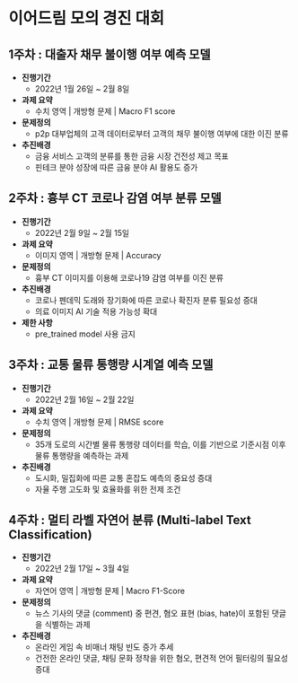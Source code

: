 # 이어드림 모의 경진 대회

## 1주차 : **대출자 채무 불이행 여부 예측 모델**
- **진행기간**
  - 2022년 1월 26일 ~ 2월 8일
- **과제 요약**
  - 수치 영역 | 개방형 문제 | Macro F1 score
- **문제정의**
    - p2p 대부업체의 고객 데이터로부터 고객의 채무 불이행 여부에 대한 이진 분류
- **추진배경**
    - 금융 서비스 고객의 분류를 통한 금융 시장 건전성 제고 목표
    - 핀테크 분야 성장에 따른 금융 분야 AI 활용도 증가


## 2주차 : **흉부 CT 코로나 감염 여부 분류 모델**
- **진행기간**
  - 2022년 2월 9일 ~ 2월 15일
- **과제 요약**
    - 이미지 영역 | 개방형 문제 | Accuracy
- **문제정의**
    - 흉부 CT 이미지를 이용해 코로나19 감염 여부를 이진 분류
- **추진배경**
    - 코로나 펜데믹 도래와 장기화에 따른 코로나 확진자 분류 필요성 증대
    - 의료 이미지 AI 기술 적용 가능성 확대
- **제한 사항**
    - pre_trained model 사용 금지


## 3주차 : **교통 물류 통행량 시계열 예측 모델**
- **진행기간**
  - 2022년 2월 16일 ~ 2월 22일
- **과제 요약**
  - 수치 영역 | 개방형 문제 | RMSE score
- **문제정의**
  - 35개 도로의 시간별 물류 통행량 데이터를 학습, 이를 기반으로 기준시점 이후 물류 통행량을 예측하는 과제
- **추진배경**
  - 도시화, 밀집화에 따른 교통 혼잡도 예측의 중요성 증대
  - 자율 주행 고도화 및 효율화를 위한 전제 조건


## 4주차 : **멀티 라벨 자연어 분류 (Multi-label Text Classification)**
- **진행기간**
  - 2022년 2월 17일 ~ 3월 4일
- **과제 요약**
    - 자연어 영역 | 개방형 문제 | Macro F1-Score
- **문제정의**
    - 뉴스 기사의 댓글 (comment) 중 편견, 혐오 표현 (bias, hate)이 포함된 댓글을 식별하는 과제
- **추진배경**
    - 온라인 게임 속 비매너 채팅 빈도 증가 추세
    - 건전한 온라인 댓글, 채팅 문화 정착을 위한 혐오, 편견적 언어 필터링의 필요성 증대
